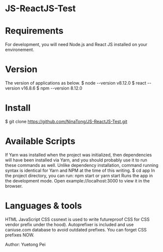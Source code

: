 # JS-ReactJS-Test
# Requirements
For development, you will need Node.js and React JS installed on your environement. 

# Version
The version of applications as below.
$ node --version
v8.12.0
$ react --version
v16.8.6
$ npm --version
8.12.0

# Install
$ git clone https://github.com/NinaTong/JS-ReactJS-Test.git

# Available Scripts
If Yarn was installed when the project was initialized, then dependencies will have been installed via Yarn, and you should probably use it to run these commands as well. Unlike dependency installation, command running syntax is identical for Yarn and NPM at the time of this writing.
$ cd app
In the project directory, you can run:
npm start or yarn start 
Runs the app in the development mode.
Open example://localhost:3000 to view it in the browser.

# Languages & tools
HTML
JavaScript
CSS
cssnext is used to write futureproof CSS for CSS vendor prefix under the hood).
Autoprefixer is included and use caniuse.com database to avoid outdated prefixes. You can forget CSS prefixes NOW.

Author: Yuetong Pei 
